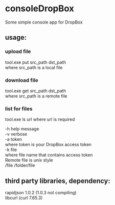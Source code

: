 # consoleDropBox

Some simple console app for DropBox

## usage:

### upload file
tool.exe put src_path dst_path  
where src_path is a local file  

### download file
tool.exe get src_path dst_path  
where src_path is a remote file  

### list for files
tool.exe ls url
where url is required

-h help message  
-v verbose  
-a token  
where token is your DropBox access token  
-k file  
where file name that contains access token  
Remote file is unix style   
/file  /folder/file


## third party libraries, dependency:
rapidjson 1.0.2 (1.0.3 not compiling)  
libcurl (curl 7.65.3)  
